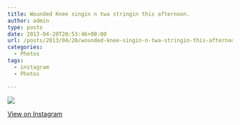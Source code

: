 ```yaml
---
title: Wounded Knee singin n twa stringin this afternoon.
author: admin
type: posts
date: 2013-04-20T20:53:46+00:00
url: /posts/2013/04/20/wounded-knee-singin-n-twa-stringin-this-afternoon/
categories:
  - Photos
tags:
  - instagram
  - Photos

---
```

![][1]

<p class="view-instagram">
  <a href="http://instagram.com/p/YVzTzYqlgr/">View on Instagram</a>
</p>

 [1]: https://lobban.org/wordpress//HLIC/1f9eedd5eafea7db5ba75c1622f01a6d.jpg